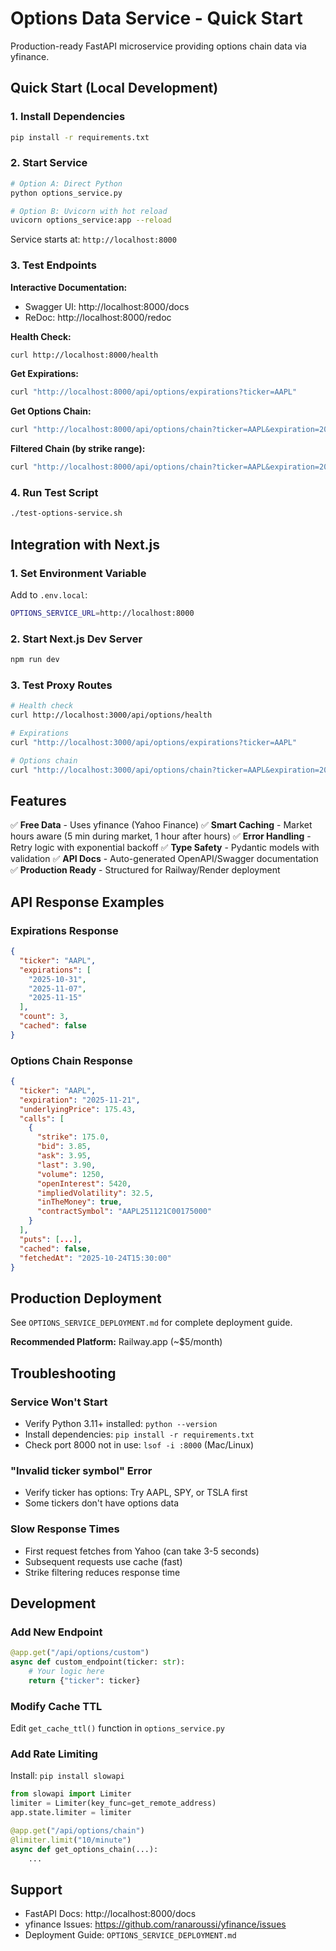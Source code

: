 # Options Data Service - Quick Start

Production-ready FastAPI microservice providing options chain data via yfinance.

## Quick Start (Local Development)

### 1. Install Dependencies

```bash
pip install -r requirements.txt
```

### 2. Start Service

```bash
# Option A: Direct Python
python options_service.py

# Option B: Uvicorn with hot reload
uvicorn options_service:app --reload
```

Service starts at: `http://localhost:8000`

### 3. Test Endpoints

**Interactive Documentation:**
- Swagger UI: http://localhost:8000/docs
- ReDoc: http://localhost:8000/redoc

**Health Check:**
```bash
curl http://localhost:8000/health
```

**Get Expirations:**
```bash
curl "http://localhost:8000/api/options/expirations?ticker=AAPL"
```

**Get Options Chain:**
```bash
curl "http://localhost:8000/api/options/chain?ticker=AAPL&expiration=2025-11-21"
```

**Filtered Chain (by strike range):**
```bash
curl "http://localhost:8000/api/options/chain?ticker=AAPL&expiration=2025-11-21&minStrike=170&maxStrike=180"
```

### 4. Run Test Script

```bash
./test-options-service.sh
```

## Integration with Next.js

### 1. Set Environment Variable

Add to `.env.local`:
```bash
OPTIONS_SERVICE_URL=http://localhost:8000
```

### 2. Start Next.js Dev Server

```bash
npm run dev
```

### 3. Test Proxy Routes

```bash
# Health check
curl http://localhost:3000/api/options/health

# Expirations
curl "http://localhost:3000/api/options/expirations?ticker=AAPL"

# Options chain
curl "http://localhost:3000/api/options/chain?ticker=AAPL&expiration=2025-11-21"
```

## Features

✅ **Free Data** - Uses yfinance (Yahoo Finance)
✅ **Smart Caching** - Market hours aware (5 min during market, 1 hour after hours)
✅ **Error Handling** - Retry logic with exponential backoff
✅ **Type Safety** - Pydantic models with validation
✅ **API Docs** - Auto-generated OpenAPI/Swagger documentation
✅ **Production Ready** - Structured for Railway/Render deployment

## API Response Examples

### Expirations Response
```json
{
  "ticker": "AAPL",
  "expirations": [
    "2025-10-31",
    "2025-11-07",
    "2025-11-15"
  ],
  "count": 3,
  "cached": false
}
```

### Options Chain Response
```json
{
  "ticker": "AAPL",
  "expiration": "2025-11-21",
  "underlyingPrice": 175.43,
  "calls": [
    {
      "strike": 175.0,
      "bid": 3.85,
      "ask": 3.95,
      "last": 3.90,
      "volume": 1250,
      "openInterest": 5420,
      "impliedVolatility": 32.5,
      "inTheMoney": true,
      "contractSymbol": "AAPL251121C00175000"
    }
  ],
  "puts": [...],
  "cached": false,
  "fetchedAt": "2025-10-24T15:30:00"
}
```

## Production Deployment

See `OPTIONS_SERVICE_DEPLOYMENT.md` for complete deployment guide.

**Recommended Platform:** Railway.app (~$5/month)

## Troubleshooting

### Service Won't Start
- Verify Python 3.11+ installed: `python --version`
- Install dependencies: `pip install -r requirements.txt`
- Check port 8000 not in use: `lsof -i :8000` (Mac/Linux)

### "Invalid ticker symbol" Error
- Verify ticker has options: Try AAPL, SPY, or TSLA first
- Some tickers don't have options data

### Slow Response Times
- First request fetches from Yahoo (can take 3-5 seconds)
- Subsequent requests use cache (fast)
- Strike filtering reduces response time

## Development

### Add New Endpoint

```python
@app.get("/api/options/custom")
async def custom_endpoint(ticker: str):
    # Your logic here
    return {"ticker": ticker}
```

### Modify Cache TTL

Edit `get_cache_ttl()` function in `options_service.py`

### Add Rate Limiting

Install: `pip install slowapi`

```python
from slowapi import Limiter
limiter = Limiter(key_func=get_remote_address)
app.state.limiter = limiter

@app.get("/api/options/chain")
@limiter.limit("10/minute")
async def get_options_chain(...):
    ...
```

## Support

- FastAPI Docs: http://localhost:8000/docs
- yfinance Issues: https://github.com/ranaroussi/yfinance/issues
- Deployment Guide: `OPTIONS_SERVICE_DEPLOYMENT.md`
